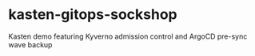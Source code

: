 # kasten-gitops-sockshop
Kasten demo featuring Kyverno admission control and ArgoCD pre-sync wave backup